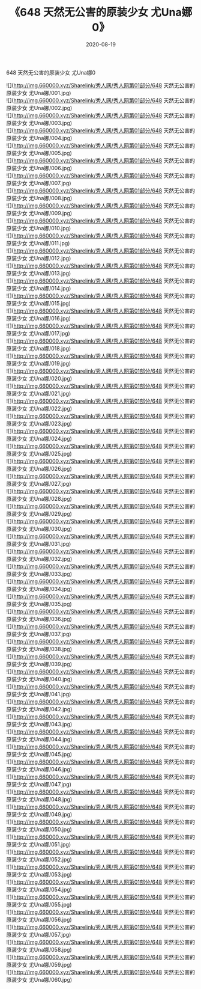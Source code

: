 ﻿---
layout: post
title:  《648 天然无公害的原装少女 尤Una娜0》
date:   2020-08-19
img: http://img.660000.xyz/Sharelink/秀人网/秀人网第01部分/648 天然无公害的原装少女 尤Una娜0/000.jpg
categories: [美女, 清纯, 唯美]
---

648 天然无公害的原装少女 尤Una娜0

  ![](http://img.660000.xyz/Sharelink/秀人网/秀人网第01部分/648 天然无公害的原装少女 尤Una娜/001.jpg) <br> ![](http://img.660000.xyz/Sharelink/秀人网/秀人网第01部分/648 天然无公害的原装少女 尤Una娜/002.jpg) <br> ![](http://img.660000.xyz/Sharelink/秀人网/秀人网第01部分/648 天然无公害的原装少女 尤Una娜/003.jpg) <br> ![](http://img.660000.xyz/Sharelink/秀人网/秀人网第01部分/648 天然无公害的原装少女 尤Una娜/004.jpg) <br> ![](http://img.660000.xyz/Sharelink/秀人网/秀人网第01部分/648 天然无公害的原装少女 尤Una娜/005.jpg) <br> ![](http://img.660000.xyz/Sharelink/秀人网/秀人网第01部分/648 天然无公害的原装少女 尤Una娜/006.jpg) <br> ![](http://img.660000.xyz/Sharelink/秀人网/秀人网第01部分/648 天然无公害的原装少女 尤Una娜/007.jpg) <br> ![](http://img.660000.xyz/Sharelink/秀人网/秀人网第01部分/648 天然无公害的原装少女 尤Una娜/008.jpg) <br> ![](http://img.660000.xyz/Sharelink/秀人网/秀人网第01部分/648 天然无公害的原装少女 尤Una娜/009.jpg) <br> ![](http://img.660000.xyz/Sharelink/秀人网/秀人网第01部分/648 天然无公害的原装少女 尤Una娜/010.jpg) <br> ![](http://img.660000.xyz/Sharelink/秀人网/秀人网第01部分/648 天然无公害的原装少女 尤Una娜/011.jpg) <br> ![](http://img.660000.xyz/Sharelink/秀人网/秀人网第01部分/648 天然无公害的原装少女 尤Una娜/012.jpg) <br> ![](http://img.660000.xyz/Sharelink/秀人网/秀人网第01部分/648 天然无公害的原装少女 尤Una娜/013.jpg) <br> ![](http://img.660000.xyz/Sharelink/秀人网/秀人网第01部分/648 天然无公害的原装少女 尤Una娜/014.jpg) <br> ![](http://img.660000.xyz/Sharelink/秀人网/秀人网第01部分/648 天然无公害的原装少女 尤Una娜/015.jpg) <br> ![](http://img.660000.xyz/Sharelink/秀人网/秀人网第01部分/648 天然无公害的原装少女 尤Una娜/016.jpg) <br> ![](http://img.660000.xyz/Sharelink/秀人网/秀人网第01部分/648 天然无公害的原装少女 尤Una娜/017.jpg) <br> ![](http://img.660000.xyz/Sharelink/秀人网/秀人网第01部分/648 天然无公害的原装少女 尤Una娜/018.jpg) <br> ![](http://img.660000.xyz/Sharelink/秀人网/秀人网第01部分/648 天然无公害的原装少女 尤Una娜/019.jpg) <br> ![](http://img.660000.xyz/Sharelink/秀人网/秀人网第01部分/648 天然无公害的原装少女 尤Una娜/020.jpg) <br> ![](http://img.660000.xyz/Sharelink/秀人网/秀人网第01部分/648 天然无公害的原装少女 尤Una娜/021.jpg) <br> ![](http://img.660000.xyz/Sharelink/秀人网/秀人网第01部分/648 天然无公害的原装少女 尤Una娜/022.jpg) <br> ![](http://img.660000.xyz/Sharelink/秀人网/秀人网第01部分/648 天然无公害的原装少女 尤Una娜/023.jpg) <br> ![](http://img.660000.xyz/Sharelink/秀人网/秀人网第01部分/648 天然无公害的原装少女 尤Una娜/024.jpg) <br> ![](http://img.660000.xyz/Sharelink/秀人网/秀人网第01部分/648 天然无公害的原装少女 尤Una娜/025.jpg) <br> ![](http://img.660000.xyz/Sharelink/秀人网/秀人网第01部分/648 天然无公害的原装少女 尤Una娜/026.jpg) <br> ![](http://img.660000.xyz/Sharelink/秀人网/秀人网第01部分/648 天然无公害的原装少女 尤Una娜/027.jpg) <br> ![](http://img.660000.xyz/Sharelink/秀人网/秀人网第01部分/648 天然无公害的原装少女 尤Una娜/028.jpg) <br> ![](http://img.660000.xyz/Sharelink/秀人网/秀人网第01部分/648 天然无公害的原装少女 尤Una娜/029.jpg) <br> ![](http://img.660000.xyz/Sharelink/秀人网/秀人网第01部分/648 天然无公害的原装少女 尤Una娜/030.jpg) <br> ![](http://img.660000.xyz/Sharelink/秀人网/秀人网第01部分/648 天然无公害的原装少女 尤Una娜/031.jpg) <br> ![](http://img.660000.xyz/Sharelink/秀人网/秀人网第01部分/648 天然无公害的原装少女 尤Una娜/032.jpg) <br> ![](http://img.660000.xyz/Sharelink/秀人网/秀人网第01部分/648 天然无公害的原装少女 尤Una娜/033.jpg) <br> ![](http://img.660000.xyz/Sharelink/秀人网/秀人网第01部分/648 天然无公害的原装少女 尤Una娜/034.jpg) <br> ![](http://img.660000.xyz/Sharelink/秀人网/秀人网第01部分/648 天然无公害的原装少女 尤Una娜/035.jpg) <br> ![](http://img.660000.xyz/Sharelink/秀人网/秀人网第01部分/648 天然无公害的原装少女 尤Una娜/036.jpg) <br> ![](http://img.660000.xyz/Sharelink/秀人网/秀人网第01部分/648 天然无公害的原装少女 尤Una娜/037.jpg) <br> ![](http://img.660000.xyz/Sharelink/秀人网/秀人网第01部分/648 天然无公害的原装少女 尤Una娜/038.jpg) <br> ![](http://img.660000.xyz/Sharelink/秀人网/秀人网第01部分/648 天然无公害的原装少女 尤Una娜/039.jpg) <br> ![](http://img.660000.xyz/Sharelink/秀人网/秀人网第01部分/648 天然无公害的原装少女 尤Una娜/040.jpg) <br> ![](http://img.660000.xyz/Sharelink/秀人网/秀人网第01部分/648 天然无公害的原装少女 尤Una娜/041.jpg) <br> ![](http://img.660000.xyz/Sharelink/秀人网/秀人网第01部分/648 天然无公害的原装少女 尤Una娜/042.jpg) <br> ![](http://img.660000.xyz/Sharelink/秀人网/秀人网第01部分/648 天然无公害的原装少女 尤Una娜/043.jpg) <br> ![](http://img.660000.xyz/Sharelink/秀人网/秀人网第01部分/648 天然无公害的原装少女 尤Una娜/044.jpg) <br> ![](http://img.660000.xyz/Sharelink/秀人网/秀人网第01部分/648 天然无公害的原装少女 尤Una娜/045.jpg) <br> ![](http://img.660000.xyz/Sharelink/秀人网/秀人网第01部分/648 天然无公害的原装少女 尤Una娜/046.jpg) <br> ![](http://img.660000.xyz/Sharelink/秀人网/秀人网第01部分/648 天然无公害的原装少女 尤Una娜/047.jpg) <br> ![](http://img.660000.xyz/Sharelink/秀人网/秀人网第01部分/648 天然无公害的原装少女 尤Una娜/048.jpg) <br> ![](http://img.660000.xyz/Sharelink/秀人网/秀人网第01部分/648 天然无公害的原装少女 尤Una娜/049.jpg) <br> ![](http://img.660000.xyz/Sharelink/秀人网/秀人网第01部分/648 天然无公害的原装少女 尤Una娜/050.jpg) <br> ![](http://img.660000.xyz/Sharelink/秀人网/秀人网第01部分/648 天然无公害的原装少女 尤Una娜/051.jpg) <br> ![](http://img.660000.xyz/Sharelink/秀人网/秀人网第01部分/648 天然无公害的原装少女 尤Una娜/052.jpg) <br> ![](http://img.660000.xyz/Sharelink/秀人网/秀人网第01部分/648 天然无公害的原装少女 尤Una娜/053.jpg) <br> ![](http://img.660000.xyz/Sharelink/秀人网/秀人网第01部分/648 天然无公害的原装少女 尤Una娜/054.jpg) <br> ![](http://img.660000.xyz/Sharelink/秀人网/秀人网第01部分/648 天然无公害的原装少女 尤Una娜/055.jpg) <br> ![](http://img.660000.xyz/Sharelink/秀人网/秀人网第01部分/648 天然无公害的原装少女 尤Una娜/056.jpg) <br> ![](http://img.660000.xyz/Sharelink/秀人网/秀人网第01部分/648 天然无公害的原装少女 尤Una娜/057.jpg) <br> ![](http://img.660000.xyz/Sharelink/秀人网/秀人网第01部分/648 天然无公害的原装少女 尤Una娜/058.jpg) <br> ![](http://img.660000.xyz/Sharelink/秀人网/秀人网第01部分/648 天然无公害的原装少女 尤Una娜/059.jpg) <br> ![](http://img.660000.xyz/Sharelink/秀人网/秀人网第01部分/648 天然无公害的原装少女 尤Una娜/060.jpg) <br>